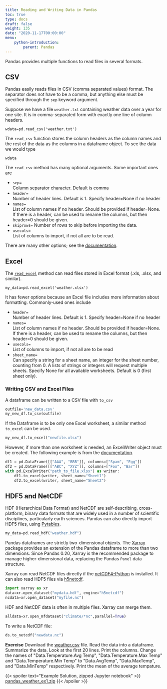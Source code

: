 ```yaml
---
title: Reading and Writing Data in Pandas
toc: true
type: docs
draft: false
weight: 135
date: "2020-11-17T00:00:00"
menu:
    python-introduction:
        parent: Pandas
---
```


Pandas provides multiple functions to read files in several formats.

## CSV 
Pandas easily reads files in CSV (comma separated values) format.  The separator does not have to be a comma, but anything else must be specified through the `sep` keyword argument.

Suppose we have a file `weather.txt` containing weather data over a year for one site.  It is in comma-separated form with exactly one line of column headers.
```
wdata=pd.read_csv('weather.txt')
```

The `read_csv` function stores the column headers as the column names and the rest of the data as the columns in a dataframe object.  To see the data we would type 
```
wdata 
```

The `read_csv` method has many optional arguments.  Some important ones are

* `sep=`   
     Column separator character.  Default is comma
* `header=`   
     Number of header lines.  Default is 1. 
     Specify header=None if no header 
* `names=`  
     List of column names if no header. 
     Should be provided if header=None.  If there is a header, can be used to 
     rename the columns, but then header=0 should be given.
* `skiprows=`
     Number of rows to skip before importing the data.
* `usecols=`   
     List of columns to import, if not all are to be read.

There are many other options; see the [documentation](https://pandas.pydata.org/docs/reference/api/pandas.read_csv.html).

## Excel

The [`read_excel`](https://pandas.pydata.org/docs/reference/api/pandas.read_excel.html) method can read files stored in Excel format (.xls, .xlsx, and similar).  
```
my_data=pd.read_excel('weather.xlsx')
```

It has fewer options because an Excel file includes more information about formatting.  Commonly-used ones include

* `header=`   
     Number of header lines.  Default is 1. 
     Specify header=None if no header 
* `names=`  
     List of column names if no header. 
     Should be provided if header=None.  If there is a header, can be used to 
     rename the columns, but then header=0 should be given.
* `usecols=`   
     List of columns to import, if not all are to be read
* `sheet_name=`  
     Can specify a string for a sheet name, an integer for the sheet number, counting from 0. A lists of strings or integers will request multiple sheets. Specify None for all available worksheets.  Default is 0 (first sheet only).

### Writing CSV and Excel Files

A dataframe can be written to a CSV file with `to_csv`
```python
outfile='new_data.csv'
my_new_df.to_csv(outfile)
```

If the Dataframe is to be only one Excel worksheet, a similar method `to_excel` can be used.
```python
my_new_df.to_excel("newfile.xlsx")
```
However, if more than one worksheet is needed, an ExcelWriter object must be created.  The following example is from the [documentation](https://pandas.pydata.org/docs/reference/api/pandas.ExcelWriter.html).
```python
df1 = pd.DataFrame([["AAA", "BBB"]], columns=["Spam", "Egg"])  
df2 = pd.DataFrame([["ABC", "XYZ"]], columns=["Foo", "Bar"])  
with pd.ExcelWriter("path_to_file.xlsx") as writer:
    df1.to_excel(writer, sheet_name="Sheet1")  
    df2.to_excel(writer, sheet_name="Sheet2")  
```

## HDF5 and NetCDF

HDF (Hierarchical Data Format) and NetCDF are self-describing, cross-platform, binary data formats that are widely used in a number of scientific disciplines, particularly earth sciences.
Pandas can also directly import HDF5 files, using [Pytables](https://www.pytables.org/).
```python
my_data=pd.read_hdf("weather.hdf")
```

Pandas dataframes are strictly two-dimensional objexts.  The [Xarray](https://docs.xarray.dev/en/stable/) package provides an extension of the Pandas dataframe to more than two dimensions. 
Since Pandas 0.20, Xarray is the recommended package to manage higher-dimensional data, replacing the Pandas `Panel` data structure.

Xarray can read NetCDF files directly if the [netCDF4-Python](https://github.com/Unidata/netcdf4-python) is installed.  It can also read HDF5 files via [h5netcdf](https://github.com/h5netcdf/h5netcdf).  

```python
import xarray as xr
data=xr.open_dataset("mydata.hdf", engine="h5netcdf")
ncdata=xr.open_dataset("myfile.nc")
```
HDF and NetCDF data is often in multiple files.  Xarray can merge them.
```python
alldata=xr.open_mfdataset("climate/*nc",parallel=True)
```

To write a NetCDF file:
```python
ds.to_netcdf("newdata.nc")
```

**Exercise**
Download the [weather.csv](/data/weather.csv) file.
Read the data into a dataframe.  Summarize the data.  Look at the first 20 lines.  Print the columns.  Change the names of "Data.Temperature.Avg Temp",
"Data.Temperature.Max Temp" and "Data.Temperature.Min Temp" to "Data.AvgTemp", "Data.MaxTemp", and "Data.MinTemp" respectively.  Print the mean of the average tempature.

{{< spoiler text="Example Solution, zipped Jupyter notebook" >}}
[pandas_weather_ex1.zip](/courses/python-introduction/exercises/pandas_weather_ex1.zip)
{{< /spoiler >}}

